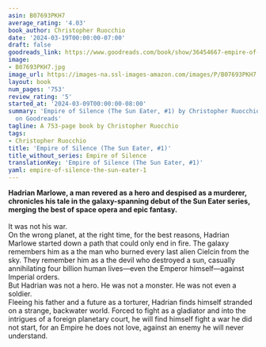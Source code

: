 ```yaml
---
asin: B07693PKH7
average_rating: '4.03'
book_author: Christopher Ruocchio
date: '2024-03-19T00:00:00-07:00'
draft: false
goodreads_link: https://www.goodreads.com/book/show/36454667-empire-of-silence
image:
- B07693PKH7.jpg
image_url: https://images-na.ssl-images-amazon.com/images/P/B07693PKH7.01._SCLZZZZZZZ.jpg
layout: book
num_pages: '753'
review_rating: '5'
started_at: '2024-03-09T00:00:00-08:00'
summary: 'Empire of Silence (The Sun Eater, #1) by Christopher Ruocchio - rated 4.03/5
  on Goodreads'
tagline: A 753-page book by Christopher Ruocchio
tags:
- Christopher Ruocchio
title: 'Empire of Silence (The Sun Eater, #1)'
title_without_series: Empire of Silence
translationKey: 'Empire of Silence (The Sun Eater, #1)'
yaml: empire-of-silence-the-sun-eater-1
---
```


<b>Hadrian Marlowe, a man revered as a hero and despised as a murderer, chronicles his tale in the galaxy-spanning debut of the Sun Eater series, merging the best of space opera and epic fantasy.</b><br /><br />It was not his war.<br />On the wrong planet, at the right time, for the best reasons, Hadrian Marlowe started down a path that could only end in fire. The galaxy remembers him as a the man who burned every last alien Cielcin from the sky. They remember him as a the devil who destroyed a sun, casually annihilating four billion human lives—even the Emperor himself—against Imperial orders.<br />But Hadrian was not a hero. He was not a monster. He was not even a soldier.<br />Fleeing his father and a future as a torturer, Hadrian finds himself stranded on a strange, backwater world. Forced to fight as a gladiator and into the intrigues of a foreign planetary court, he will find himself fight a war he did not start, for an Empire he does not love, against an enemy he will never understand.